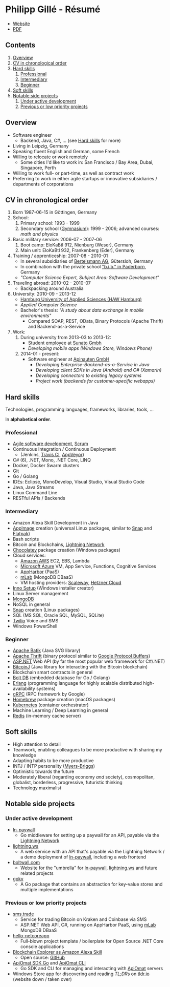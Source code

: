 Philipp Gillé - Résumé
======================

- [Website](https://philippgille.github.io)  
- [PDF](https://philippgille.github.io/resume_philipp-gille.pdf)

Contents
--------

1. [Overview](#overview)
2. [CV in chronological order](#cv-in-chronological-order)
3. [Hard skills](#hard-skills)
    1. [Professional](#professional)
    2. [Intermediary](#intermediary)
    3. [Beginner](#beginner)
4. [Soft skills](#soft-skills)
5. [Notable side projects](#notable-side-projects)
    1. [Under active development](#under-active-development)
    2. [Previous or low priority projects](#previous-or-low-priority-projects)

Overview
--------

- Software engineer
    - Backend, Java, C#, ... (see [Hard skills](#hard-skills) for more)
- Living in Leipzig, Germany
- Speaking fluent English and German, some French
- Willing to relocate or work remotely
    - Some cities I'd like to work in: San Francisco / Bay Area, Dubai, Singapore, Perth
- Willing to work full- or part-time, as well as contract work
- Preferring to work in either agile startups or innovative subsidiaries / departments of corporations

CV in chronological order
-------------------------

1. Born 1987-06-15 in Göttingen, Germany
2. School:
    1. Primary school: 1993 - 1999
    2. Secondary school ([Gymnasium](https://en.wikipedia.org/wiki/Gymnasium_(Germany))): 1999 - 2006; advanced courses: *math and physics*
3. Basic military service: 2006-07 - 2007-06
    1. Boot camp: EloKaBtl 912, Nienburg (Weser), Germany
    2. Main unit: EloKaBtl 932, Frankenberg (Eder), Germany
4. Training / apprenticeship: 2007-08 - 2010-01
    - In several subsidiaries of [Bertelsmann AG](https://en.wikipedia.org/wiki/Bertelsmann), Gütersloh, Germany
    - In combination with the private school ["b.i.b." in Paderborn](https://www.bib.de/de/standorte/paderborn.html), Germany
    - *"Computer Science Expert, Subject Area: Software Development"*
5. Traveling abroad: 2010-02 - 2010-07
    - Backpacking around Australia
6. University: 2010-09 - 2013-12
    - [Hamburg University of Applied Sciences (HAW Hamburg)](https://www.haw-hamburg.de/english.html)
    - *Applied Computer Science*
    - Bachelor's thesis: *"A study about data exchange in mobile environments"*
        - Compared SOAP, REST, OData, Binary Protocols (Apache Thrift) and Backend-as-a-Service
7. Work:
    1. During university from 2013-03 to 2013-12:
        - Student employee at [Sunato Gmbh](http://www.sunato.de/)
        - *Developing mobile apps (Windows Store, Windows Phone)*
    2. 2014-01 - present:
        - Software engineer at [Apinauten GmbH](https://apiomat.com/en/)
            - *Developing Enterprise-Backend-as-a-Service in Java*
            - *Developing client SDKs in Java (Android) and C# (Xamarin)*
            - *Developing connectors to existing legacy systems*
            - *Project work (backends for customer-specific webapps)*

Hard skills
------------

Technologies, programming languages, frameworks, libraries, tools, ...

In **alphabetical order**.

### Professional

- [Agile software development](http://agilemanifesto.org/), [Scrum](http://www.scrumguides.org/docs/scrumguide/v2016/2016-Scrum-Guide-US.pdf#zoom=100)
- Continuous Integration / Continuous Deployment
    - (Jenkins, [Travis CI](https://travis-ci.org/), [AppVeyor](https://www.appveyor.com/))
- C# (6), .NET, Mono, .NET Core, LINQ
- Docker, Docker Swarm clusters
- Git
- Go / Golang
- IDEs: Eclipse, MonoDevelop, Visual Studio, Visual Studio Code
- Java, Java Streams
- Linux Command Line
- RESTful APIs / Backends

### Intermediary

- Amazon Alexa Skill Development in Java
- [AppImage](http://appimage.org/) creation (universal Linux packages, similar to [Snap](https://snapcraft.io/) and [Flatpak](https://flatpak.org/))
- Bash scripts
- Bitcoin and Blockchains, [Lightning Network](https://lightning.network/)
- [Chocolatey](https://chocolatey.org/) package creation (Windows packages)
- Cloud services:
    - [Amazon AWS](https://aws.amazon.com/) EC2, EBS, Lambda
    - [Microsoft Azure](https://azure.microsoft.com/en-us/) VM, App Service, Functions, Cognitive Services
    - [AppHarbor](https://appharbor.com/) (PaaS)
    - [mLab](https://mlab.com/) (MongoDB DBaaS)
    - VM hosting providers: [Scaleway](https://www.scaleway.com/), [Hetzner Cloud](https://www.hetzner.com/cloud)
- [Inno Setup](http://www.jrsoftware.org/isinfo.php) (Windows installer creator)
- Linux Server management
- [MongoDB](https://www.mongodb.com/)
- NoSQL in general
- [Snap](https://snapcraft.io/) creation (Linux packages)
- SQL (MS SQL, Oracle SQL, MySQL, SQLite)
- [Twilio](https://www.twilio.com/) Voice and SMS
- Windows PowerShell

### Beginner

- [Apache Batik](https://xmlgraphics.apache.org/batik/) (Java SVG library)
- [Apache Thrift](https://thrift.apache.org/) (binary protocol similar to [Google Protocol Buffers](https://developers.google.com/protocol-buffers/))
- [ASP.NET](https://www.asp.net/) Web API (by far the most popular web framework for C#/.NET)
- [BitcoinJ](https://bitcoinj.github.io/) (Java library for interacting with the Bitcoin blockchain)
- Blockchain smart contracts in general
- [Bolt DB](https://github.com/coreos/bbolt) (embedded database for Go / Golang)
- [Erlang](http://www.erlang.org/) (programming language for highly scalable distributed high-availability systems)
- [gRPC](https://grpc.io/) (RPC framework by Google)
- [Homebrew](https://brew.sh/) package creation (macOS packages)
- [Kubernetes](https://kubernetes.io/) (container orchestrator)
- Machine Learning / Deep Learning in general
- [Redis](https://redis.io/) (in-memory cache server)

Soft skills
-----------

- High attention to detail
- Teamwork, enabling colleagues to be more productive with sharing my knowledge
- Adapting habits to be more productive
- INTJ / INTP personality ([Myers-Briggs](https://en.wikipedia.org/wiki/Myers%E2%80%93Briggs_Type_Indicator#/media/File:MyersBriggsTypes.png))
- Optimistic towards the future
- Moderately liberal (regarding economy *and* society), cosmopolitan, globalist, borderless, progressive, futuristic thinking
- Technology maximalist

Notable side projects
---------------------

### Under active development

- [ln-paywall](https://github.com/philippgille/ln-paywall)
    - Go middleware for setting up a paywall for an API, payable via the [Lightning Network](https://lightning.network/)
- [lightning.ws](https:/lightning.ws)
    - A web service with an API that's payable via the Lightning Network / a demo deployment of [ln-paywall](https://github.com/philippgille/ln-paywall), including a web frontend
- [boltwall.com](https://boltwall.com/)
    - Website for the "umbrella" for [ln-paywall](https://github.com/philippgille/ln-paywall), [lightning.ws](https:/lightning.ws) and future related projects
- [gokv](https://github.com/philippgille/gokv)
    - A Go package that contains an abstraction for key-value stores and multiple implementations

### Previous or low priority projects

- [sms.trade](http://sms.trade/)
    - Service for trading Bitcoin on Kraken and Coinbase via SMS
    - ASP.NET Web API, C#, running on AppHarbor PaaS, using [mLab](https://mlab.com/) MongoDB DBaaS
- [hello-netcoreapp](https://github.com/philippgille/hello-netcoreapp)
    - Full-blown project template / boilerplate for Open Source .NET Core console applications
- [Blockchain Explorer as Amazon Alexa Skill](https://www.amazon.de/Philipp-Gillé-Blockchain-Explorer/dp/B06XVVBDT9)
    - Open source: [GitHub](https://github.com/philippgille/alexa-blockchain-explorer)
- [ApiOmat SDK Go](https://github.com/philippgille/apiomat-sdk-go) and [ApiOmat CLI](https://github.com/philippgille/apiomat-cli)
    - Go SDK and CLI for managing and interacting with [ApiOmat](https://apiomat.com/) servers
- Windows Store app for discovering and reading *TL;DR*s on [tldr.io](http://tldr.io) (website down / taken over)
